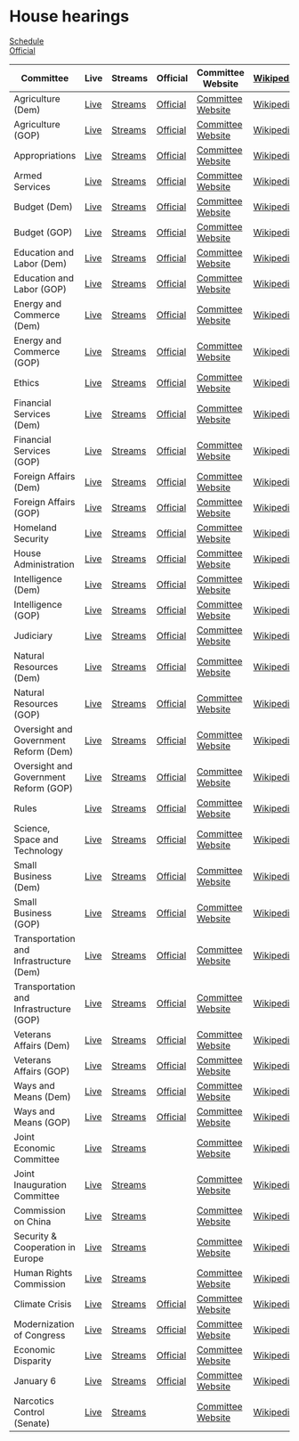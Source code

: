 # House hearings

<link rel="stylesheet" type="text/css" href="css/markdown.css">
<link rel="shortcut icon" href="ico/favicon.png" type="image/x-icon">


[Schedule](https://www.house.gov/legislative-activity)  
[Official](https://www.congress.gov/committees/video)

| Committee | Live | Streams | Official | Committee Website | [Wikipedia](https://en.wikipedia.org/wiki/List_of_United_States_House_of_Representatives_committees) |
| --- | --- | --- | --- | --- | --- |
| Agriculture (Dem) | [Live](https://www.youtube.com/channel/UCOWh2WJxPywHIaccDWb8Mvg/live) | [Streams](https://www.youtube.com/channel/UCOWh2WJxPywHIaccDWb8Mvg/streams) | [Official](https://www.congress.gov/committees/video/house-agriculture/hsag00) | [Committee Website](https://agriculture.house.gov/) | [Wikipedia](https://en.wikipedia.org/wiki/United_States_House_Committee_on_Agriculture) |
| Agriculture (GOP) | [Live](https://www.youtube.com/channel/UCWtWf-QUTnJ-UMP5ZNWVB5Q/live) | [Streams](https://www.youtube.com/channel/UCWtWf-QUTnJ-UMP5ZNWVB5Q/streams) | [Official](https://www.congress.gov/committees/video/house-agriculture/hsag00) | [Committee Website](https://agriculture.house.gov/) | [Wikipedia](https://en.wikipedia.org/wiki/United_States_House_Committee_on_Agriculture) |
| Appropriations | [Live](https://www.youtube.com/channel/UCMaSlF09S0fpoRshS2t_7XA/live) | [Streams](https://www.youtube.com/channel/UCMaSlF09S0fpoRshS2t_7XA/streams) | [Official](https://www.congress.gov/committees/video/house-appropriations/hsap00) | [Committee Website](https://appropriations.house.gov/) | [Wikipedia](https://en.wikipedia.org/wiki/United_States_House_Committee_on_Appropriations) |
| Armed Services | [Live](https://www.youtube.com/channel/UCD506yORW2voSanqEgLOUIQ/live) | [Streams](https://www.youtube.com/channel/UCD506yORW2voSanqEgLOUIQ/streams) | [Official](https://www.congress.gov/committees/video/house-armed-services/hsas00) | [Committee Website](https://armedservices.house.gov/) | [Wikipedia](https://en.wikipedia.org/wiki/United_States_House_Committee_on_Armed_Services) |
| Budget (Dem) | [Live](https://www.youtube.com/channel/UCwzia2rpHJkowAXK-IF9E0w/live) | [Streams](https://www.youtube.com/channel/UCwzia2rpHJkowAXK-IF9E0w/streams) | [Official](https://www.congress.gov/committees/video/house-budget/hsbu00) | [Committee Website](https://budget.house.gov/) | [Wikipedia](https://en.wikipedia.org/wiki/United_States_House_Committee_on_the_Budget) |
| Budget (GOP) | [Live](https://www.youtube.com/channel/UCHPaSWprI94UTePSMv0tqnw/live) | [Streams](https://www.youtube.com/channel/UCHPaSWprI94UTePSMv0tqnw/streams) | [Official](https://www.congress.gov/committees/video/house-budget/hsbu00) | [Committee Website](https://budget.house.gov/) | [Wikipedia](https://en.wikipedia.org/wiki/United_States_House_Committee_on_the_Budget) |
| Education and Labor (Dem) | [Live](https://www.youtube.com/channel/UCqAHNOSUqn0OByR-4vF81FQ/live) | [Streams](https://www.youtube.com/channel/UCqAHNOSUqn0OByR-4vF81FQ/streams) | [Official](https://www.congress.gov/committees/video/house-education-and-labor/hsed00) | [Committee Website](https://edlabor.house.gov/) | [Wikipedia](https://en.wikipedia.org/wiki/United_States_House_Committee_on_Education_and_Labor) |
| Education and Labor (GOP) | [Live](https://www.youtube.com/channel/UC8Ewe7WqGg01KRNjJCO5cjg/live) | [Streams](https://www.youtube.com/channel/UC8Ewe7WqGg01KRNjJCO5cjg/streams) | [Official](https://www.congress.gov/committees/video/house-education-and-labor/hsed00) | [Committee Website](https://edlabor.house.gov/) | [Wikipedia](https://en.wikipedia.org/wiki/United_States_House_Committee_on_Education_and_Labor) |
| Energy and Commerce (Dem) | [Live](https://www.youtube.com/channel/UCCbD3bkHRcwiBsaL1lWE_QQ/live) | [Streams](https://www.youtube.com/channel/UCCbD3bkHRcwiBsaL1lWE_QQ/streams) | [Official](https://www.congress.gov/committees/video/house-energy-and-commerce/hsif00) | [Committee Website](https://energycommerce.house.gov/) | [Wikipedia](https://en.wikipedia.org/wiki/United_States_House_Committee_on_Energy_and_Commerce) |
| Energy and Commerce (GOP) | [Live](https://www.youtube.com/channel/UC5s1kIfkfWbap31d5ef-VtQ/live) | [Streams](https://www.youtube.com/channel/UC5s1kIfkfWbap31d5ef-VtQ/streams) | [Official](https://www.congress.gov/committees/video/house-energy-and-commerce/hsif00) | [Committee Website](https://energycommerce.house.gov/) | [Wikipedia](https://en.wikipedia.org/wiki/United_States_House_Committee_on_Energy_and_Commerce) |
| Ethics | [Live](https://www.youtube.com/channel/UCxZOzbhWkBPEimMti0NBvQQ/live) | [Streams](https://www.youtube.com/channel/UCxZOzbhWkBPEimMti0NBvQQ/streams) | [Official](https://www.congress.gov/committees/video/house-ethics/hsso00) | [Committee Website](https://ethics.house.gov/) | [Wikipedia](https://en.wikipedia.org/wiki/United_States_House_Committee_on_Ethics) |
| Financial Services (Dem) | [Live](https://www.youtube.com/channel/UCiGw0gRK-daU7Xv4oDMr9Hg/live) | [Streams](https://www.youtube.com/channel/UCiGw0gRK-daU7Xv4oDMr9Hg/streams) | [Official](https://www.congress.gov/committees/video/house-financial-services/hsba00) | [Committee Website](https://financialservices.house.gov/) | [Wikipedia](https://en.wikipedia.org/wiki/United_States_House_Committee_on_Financial_Services) |
| Financial Services (GOP) | [Live](https://www.youtube.com/channel/UCDQFSLK68yQLJPb8E9ZWmQQ/live) | [Streams](https://www.youtube.com/channel/UCDQFSLK68yQLJPb8E9ZWmQQ/streams) | [Official](https://www.congress.gov/committees/video/house-financial-services/hsba00) | [Committee Website](https://financialservices.house.gov/) | [Wikipedia](https://en.wikipedia.org/wiki/United_States_House_Committee_on_Financial_Services) |
| Foreign Affairs (Dem) | [Live](https://www.youtube.com/channel/UCXCjgHrMgPEqDvCmPc9BbJA/live) | [Streams](https://www.youtube.com/channel/UCXCjgHrMgPEqDvCmPc9BbJA/streams) | [Official](https://www.congress.gov/committees/video/house-foreign-affairs/hsfa00) | [Committee Website](https://foreignaffairs.house.gov/) | [Wikipedia](https://en.wikipedia.org/wiki/United_States_House_Committee_on_Foreign_Affairs) |
| Foreign Affairs (GOP) | [Live](https://www.youtube.com/channel/UCtxAmeCl0xtSuo7tHZpgcQA/live) | [Streams](https://www.youtube.com/channel/UCtxAmeCl0xtSuo7tHZpgcQA/streams) | [Official](https://www.congress.gov/committees/video/house-foreign-affairs/hsfa00) | [Committee Website](https://foreignaffairs.house.gov/) | [Wikipedia](https://en.wikipedia.org/wiki/United_States_House_Committee_on_Foreign_Affairs) |
| Homeland Security | [Live](https://www.youtube.com/channel/UChdT2snPVxfp2m8n4VDdMag/live) | [Streams](https://www.youtube.com/channel/UChdT2snPVxfp2m8n4VDdMag/streams) | [Official](https://www.congress.gov/committees/video/house-homeland-security/hshm00) | [Committee Website](https://homeland.house.gov/) | [Wikipedia](https://en.wikipedia.org/wiki/United_States_House_Committee_on_Homeland_Security) |
| House Administration | [Live](https://www.youtube.com/channel/UCTO94zQwJNB_gmud-4IyZXA/live) | [Streams](https://www.youtube.com/channel/UCTO94zQwJNB_gmud-4IyZXA/streams) | [Official](https://www.congress.gov/committees/video/house-administration/hsha00) | [Committee Website](https://cha.house.gov/) | [Wikipedia](https://en.wikipedia.org/wiki/United_States_House_Committee_on_House_Administration) |
| Intelligence (Dem) | [Live](https://www.youtube.com/channel/UCMF5z6BIrwwQTtcj2cacBPw/live) | [Streams](https://www.youtube.com/channel/UCMF5z6BIrwwQTtcj2cacBPw/streams) | [Official](https://www.congress.gov/committees/video/house-intelligence-permanent-select/hlig00) | [Committee Website](https://intelligence.house.gov/) | [Wikipedia](https://en.wikipedia.org/wiki/United_States_House_Permanent_Select_Committee_on_Intelligence) |
| Intelligence (GOP) | [Live](https://www.youtube.com/channel/UCPMZUzj4YFHuSmXNrkKAHeg/live) | [Streams](https://www.youtube.com/channel/UCPMZUzj4YFHuSmXNrkKAHeg/streams) | [Official](https://www.congress.gov/committees/video/house-intelligence-permanent-select/hlig00) | [Committee Website](https://intelligence.house.gov/) | [Wikipedia](https://en.wikipedia.org/wiki/United_States_House_Permanent_Select_Committee_on_Intelligence) |
| Judiciary | [Live](https://www.youtube.com/channel/UCVvv3JRCVQAl6ovogDum4hA/live) | [Streams](https://www.youtube.com/channel/UCVvv3JRCVQAl6ovogDum4hA/streams) | [Official](https://www.congress.gov/committees/video/house-judiciary/hsju00) | [Committee Website](https://judiciary.house.gov/) | [Wikipedia](https://en.wikipedia.org/wiki/United_States_House_Committee_on_the_Judiciary) |
| Natural Resources (Dem) | [Live](https://www.youtube.com/channel/UCB6LGE5-_i-xxtZxk1_SeTg/live) | [Streams](https://www.youtube.com/channel/UCB6LGE5-_i-xxtZxk1_SeTg/streams) | [Official](https://www.congress.gov/committees/video/house-natural-resources/hsii00) | [Committee Website](https://naturalresources.house.gov/) | [Wikipedia](https://en.wikipedia.org/wiki/United_States_House_Committee_on_Natural_Resources) |
| Natural Resources (GOP) | [Live](https://www.youtube.com/channel/UCY08wEbJ8fztRofQ9eZs0-g/live) | [Streams](https://www.youtube.com/channel/UCY08wEbJ8fztRofQ9eZs0-g/streams) | [Official](https://www.congress.gov/committees/video/house-natural-resources/hsii00) | [Committee Website](https://naturalresources.house.gov/) | [Wikipedia](https://en.wikipedia.org/wiki/United_States_House_Committee_on_Natural_Resources) |
| Oversight and Government Reform (Dem) | [Live](https://www.youtube.com/channel/UCXSlyao4qkUFiPqghptHtZA/live) | [Streams](https://www.youtube.com/channel/UCXSlyao4qkUFiPqghptHtZA/streams) | [Official](https://www.congress.gov/committees/video/house-oversight-and-reform/hsgo00) | [Committee Website](https://oversight.house.gov/) | [Wikipedia](https://en.wikipedia.org/wiki/United_States_House_Committee_on_Oversight_and_Reform) |
| Oversight and Government Reform (GOP) | [Live](https://www.youtube.com/channel/UCn8TJ6Tyq2aGvhybME_itDQ/live) | [Streams](https://www.youtube.com/channel/UCn8TJ6Tyq2aGvhybME_itDQ/streams) | [Official](https://www.congress.gov/committees/video/house-oversight-and-reform/hsgo00) | [Committee Website](https://oversight.house.gov/) | [Wikipedia](https://en.wikipedia.org/wiki/United_States_House_Committee_on_Oversight_and_Reform) |
| Rules | [Live](https://www.youtube.com/channel/UCDNcorctkmOpBfr4sgu6t3w/live) | [Streams](https://www.youtube.com/channel/UCDNcorctkmOpBfr4sgu6t3w/streams) | [Official](https://www.congress.gov/committees/video/house-rules/hsru00) | [Committee Website](https://rules.house.gov/) | [Wikipedia](https://en.wikipedia.org/wiki/United_States_House_Committee_on_Rules) |
| Science, Space and Technology | [Live](https://www.youtube.com/channel/UCtoUE3dJ-mLUo5dwGs7hXOw/live) | [Streams](https://www.youtube.com/channel/UCtoUE3dJ-mLUo5dwGs7hXOw/streams) | [Official](https://www.congress.gov/committees/video/house-science-space-and-technology/hssy00) | [Committee Website](https://science.house.gov/) | [Wikipedia](https://en.wikipedia.org/wiki/United_States_House_Committee_on_Science,_Space,_and_Technology) |
| Small Business (Dem) | [Live](https://www.youtube.com/channel/UCnYcuO2JQhVbnCR8ltmSacQ/live) | [Streams](https://www.youtube.com/channel/UCnYcuO2JQhVbnCR8ltmSacQ/streams) | [Official](https://www.congress.gov/committees/video/house-small-business/hssm00) | [Committee Website](https://smallbusiness.house.gov/) | [Wikipedia](https://en.wikipedia.org/wiki/United_States_House_Committee_on_Small_Business) |
| Small Business (GOP) | [Live](https://www.youtube.com/channel/UCoXvuW2IhFawuNyk4yL3EkQ/live) | [Streams](https://www.youtube.com/channel/UCoXvuW2IhFawuNyk4yL3EkQ/streams) | [Official](https://www.congress.gov/committees/video/house-small-business/hssm00) | [Committee Website](https://smallbusiness.house.gov/) | [Wikipedia](https://en.wikipedia.org/wiki/United_States_House_Committee_on_Small_Business) |
| Transportation and Infrastructure (Dem) | [Live](https://www.youtube.com/channel/UChc8bTPtZgTZDDLJ6UWJgxA/live) | [Streams](https://www.youtube.com/channel/UChc8bTPtZgTZDDLJ6UWJgxA/streams) | [Official](https://www.congress.gov/committees/video/house-transportation-and-infrastructure/hspw00) | [Committee Website](https://transportation.house.gov/) | [Wikipedia](https://en.wikipedia.org/wiki/United_States_House_Committee_on_Transportation_and_Infrastructure) |
| Transportation and Infrastructure (GOP) | [Live](https://www.youtube.com/channel/UCP4BbluxW-H6i0VreCszbFA/live) | [Streams](https://www.youtube.com/channel/UCP4BbluxW-H6i0VreCszbFA/streams) | [Official](https://www.congress.gov/committees/video/house-transportation-and-infrastructure/hspw00) | [Committee Website](https://transportation.house.gov/) | [Wikipedia](https://en.wikipedia.org/wiki/United_States_House_Committee_on_Transportation_and_Infrastructure) |
| Veterans Affairs (Dem) | [Live](https://www.youtube.com/channel/UCvI8xjyh45-XAJbfPcjUdbQ/live) | [Streams](https://www.youtube.com/channel/UCvI8xjyh45-XAJbfPcjUdbQ/streams) | [Official](https://www.congress.gov/committees/video/house-veterans-affairs/hsvr00) | [Committee Website](https://veterans.house.gov/) | [Wikipedia](https://en.wikipedia.org/wiki/United_States_House_Committee_on_Veterans%27_Affairs) |
| Veterans Affairs (GOP) | [Live](https://www.youtube.com/channel/UCOQgnjFDCT6kbC-b-Hy6cqg/live) | [Streams](https://www.youtube.com/channel/UCOQgnjFDCT6kbC-b-Hy6cqg/streams) | [Official](https://www.congress.gov/committees/video/house-veterans-affairs/hsvr00) | [Committee Website](https://veterans.house.gov/) | [Wikipedia](https://en.wikipedia.org/wiki/United_States_House_Committee_on_Veterans%27_Affairs) |
| Ways and Means (Dem) | [Live](https://www.youtube.com/channel/UCfGqG11uB0JKgDxnF-GWQZg/live) | [Streams](https://www.youtube.com/channel/UCfGqG11uB0JKgDxnF-GWQZg/streams) | [Official](https://www.congress.gov/committees/video/house-ways-and-means/hswm00) | [Committee Website](https://waysandmeans.house.gov/) | [Wikipedia](https://en.wikipedia.org/wiki/United_States_House_Committee_on_Ways_and_Means) |
| Ways and Means (GOP) | [Live](https://www.youtube.com/channel/UC8FSgDMEzdK7j3lsQ4G4L0A/live) | [Streams](https://www.youtube.com/channel/UC8FSgDMEzdK7j3lsQ4G4L0A/streams) | [Official](https://www.congress.gov/committees/video/house-ways-and-means/hswm00) | [Committee Website](https://waysandmeans.house.gov/) | [Wikipedia](https://en.wikipedia.org/wiki/United_States_House_Committee_on_Ways_and_Means) |
| Joint Economic Committee | [Live](https://www.youtube.com/channel/UCbNWSrKyYBP5iIZKT35LSGA/live) | [Streams](https://www.youtube.com/channel/UCbNWSrKyYBP5iIZKT35LSGA/streams) |     | [Committee Website](https://www.jec.senate.gov/) | [Wikipedia](https://en.wikipedia.org/wiki/United_States_Congressional_Joint_Economic_Committee) |
| Joint Inauguration Committee | [Live](https://www.youtube.com/channel/UCT0OddH-0Avs8FI-TH1FQXw/live) | [Streams](https://www.youtube.com/channel/UCT0OddH-0Avs8FI-TH1FQXw/streams) |     | [Committee Website](https://www.inaugural.senate.gov/) | [Wikipedia](https://en.wikipedia.org/wiki/United_States_Joint_Congressional_Committee_on_Inaugural_Ceremonies) |
| Commission on China | [Live](https://www.youtube.com/channel/UCRAT_7MIzUolORlJhYBTzHA/live) | [Streams](https://www.youtube.com/channel/UCRAT_7MIzUolORlJhYBTzHA/streams) |     | [Committee Website](https://www.cecc.gov/) | [Wikipedia](https://en.wikipedia.org/wiki/Congressional-Executive_Commission_on_China) |
| Security & Cooperation in Europe | [Live](https://www.youtube.com/channel/UCtFO3w68Kumz7tRyspaqF2g/live) | [Streams](https://www.youtube.com/channel/UCtFO3w68Kumz7tRyspaqF2g/streams) |     | [Committee Website](https://www.csce.gov/) | [Wikipedia](https://en.wikipedia.org/wiki/Commission_on_Security_and_Cooperation_in_Europe) |
| Human Rights Commission | [Live](https://www.youtube.com/channel/UCWaeAlm47P3JQkZAauAyeDA/live) | [Streams](https://www.youtube.com/channel/UCWaeAlm47P3JQkZAauAyeDA/streams) |     | [Committee Website](https://humanrightscommission.house.gov/) | [Wikipedia](https://en.wikipedia.org/wiki/Tom_Lantos_Human_Rights_Commission) |
| Climate Crisis | [Live](https://www.youtube.com/channel/UCqTxfzU6vYZ2-DW-y5jYvdQ/live) | [Streams](https://www.youtube.com/channel/UCqTxfzU6vYZ2-DW-y5jYvdQ/streams) | [Official](https://www.congress.gov/committees/video/house-select-committee-on-the-climate-crisis/hlcn00) | [Committee Website](https://climatecrisis.house.gov/) | [Wikipedia](https://en.wikipedia.org/wiki/United_States_House_Select_Committee_on_the_Climate_Crisis) |
| Modernization of Congress | [Live](https://www.youtube.com/channel/UCECZaLBqABxBqN7VdtZ5sCA/live) | [Streams](https://www.youtube.com/channel/UCECZaLBqABxBqN7VdtZ5sCA/streams) | [Official](https://www.congress.gov/committees/video/house-select-committee-on-the-modernization-of-congress/hlmh00) | [Committee Website](https://modernizecongress.house.gov/) | [Wikipedia](https://en.wikipedia.org/wiki/United_States_House_Select_Committee_on_the_Modernization_of_Congress) |
| Economic Disparity | [Live](https://www.youtube.com/channel/UCZzW07fYS_ODEE_9gHGnCCQ/live) | [Streams](https://www.youtube.com/channel/UCZzW07fYS_ODEE_9gHGnCCQ/streams) | [Official](https://www.congress.gov/committees/video/house-select-committee-on-economic-disparity-and-fairness-in-growth/hlef00) | [Committee Website](https://fairgrowth.house.gov/) | [Wikipedia](https://en.wikipedia.org/wiki/United_States_House_Select_Committee_on_Economic_Disparity_and_Fairness_in_Growth) |
| January 6 | [Live](https://www.youtube.com/channel/UCqSRsknSiyLARtzmop9dvhw/live) | [Streams](https://www.youtube.com/channel/UCqSRsknSiyLARtzmop9dvhw/streams) | [Official](https://www.congress.gov/committees/video/house-select-committee-to-investigate-the-january-6th-attack-on-the-united-states-capitol/hlij00) | [Committee Website](https://january6th.house.gov/) | [Wikipedia](https://en.wikipedia.org/wiki/United_States_House_Select_Committee_on_the_January_6_Attack) |
| Narcotics Control (Senate) | [Live](https://www.youtube.com/channel/UCD6CIIrqCTE08ZXPCzhoNyA/live) | [Streams](https://www.youtube.com/channel/UCD6CIIrqCTE08ZXPCzhoNyA/streams) |     | [Committee Website](https://www.drugcaucus.senate.gov/) | [Wikipedia](https://en.wikipedia.org/wiki/United_States_Senate_Caucus_on_International_Narcotics_Control) |
